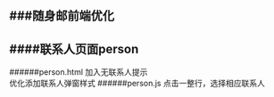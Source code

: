 ###随身邮前端优化
---------
####联系人页面person
---------
######person.html
        加入无联系人提示<br>
        优化添加联系人弹窗样式
######person.js
        点击一整行，选择相应联系人
